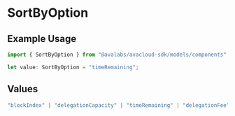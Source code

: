 # SortByOption

## Example Usage

```typescript
import { SortByOption } from "@avalabs/avacloud-sdk/models/components";

let value: SortByOption = "timeRemaining";
```

## Values

```typescript
"blockIndex" | "delegationCapacity" | "timeRemaining" | "delegationFee" | "uptimePerformance"
```